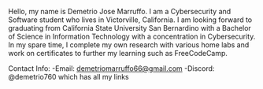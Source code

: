Hello, my name is Demetrio Jose Marruffo.
I am a Cybersecurity and Software student who lives in Victorville, California.
I am looking forward to graduating from California State University San Bernardino with a Bachelor of Science in Information Technology with a concentration in Cybersecurity. 
In my spare time, I complete my own research with various home labs and work on certificates to further my learning such as FreeCodeCamp.

Contact Info:
-Email: demetriomarruffo66@gmail.com
-Discord: @demetrio760 which has all my links
